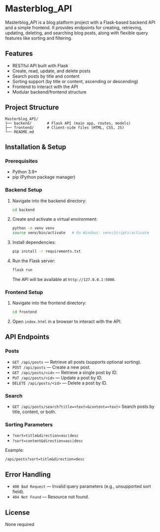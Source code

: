 # Masterblog_API

Masterblog_API is a blog platform project with a Flask-based backend API and a simple frontend. It provides endpoints for creating, retrieving, updating, deleting, and searching blog posts, along with flexible query features like sorting and filtering.

## Features

* RESTful API built with Flask
* Create, read, update, and delete posts
* Search posts by title and content
* Sorting support (by title or content, ascending or descending)
* Frontend to interact with the API
* Modular backend/frontend structure

## Project Structure

```
Masterblog_API/
├── backend/       # Flask API (main app, routes, models)
├── frontend/      # Client-side files (HTML, CSS, JS)
└── README.md
```

## Installation & Setup

### Prerequisites

* Python 3.9+
* pip (Python package manager)

### Backend Setup

1. Navigate into the backend directory:

   ```bash
   cd backend
   ```
2. Create and activate a virtual environment:

   ```bash
   python -m venv venv
   source venv/bin/activate   # On Windows: venv\Scripts\activate
   ```
3. Install dependencies:

   ```bash
   pip install -r requirements.txt
   ```
4. Run the Flask server:

   ```bash
   flask run
   ```

   The API will be available at `http://127.0.0.1:5000`.

### Frontend Setup

1. Navigate into the frontend directory:

   ```bash
   cd frontend
   ```
2. Open `index.html` in a browser to interact with the API.

## API Endpoints

### Posts

* `GET /api/posts` — Retrieve all posts (supports optional sorting).
* `POST /api/posts` — Create a new post.
* `GET /api/posts/<id>` — Retrieve a single post by ID.
* `PUT /api/posts/<id>` — Update a post by ID.
* `DELETE /api/posts/<id>` — Delete a post by ID.

### Search

* `GET /api/posts/search?title=<text>&content=<text>`
  Search posts by title, content, or both.

### Sorting Parameters

* `?sort=title&direction=asc|desc`
* `?sort=content&direction=asc|desc`

Example:

```
/api/posts?sort=title&direction=desc
```

## Error Handling

* `400 Bad Request` — Invalid query parameters (e.g., unsupported sort field).
* `404 Not Found` — Resource not found.

## License

None required
